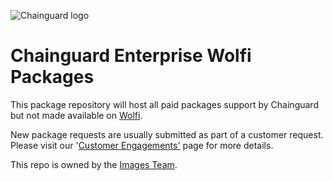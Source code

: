 ![Chainguard logo](https://avatars.githubusercontent.com/u/87436699?s=200&v=4)

# Chainguard Enterprise Wolfi Packages

This package repository will host all paid packages support by Chainguard but not made available
on [Wolfi](https://wolfi.dev/os).

New package requests are usually submitted as part of a customer request. Please visit
our '[Customer Engagements'](https://wiki.inky.wtf/docs/teams/engineering/images/customer-engagements/) page for more
details.

This repo is owned by the [Images Team](https://wiki.inky.wtf/docs/teams/engineering/images/chainguard-images/).